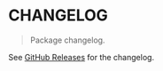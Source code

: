 # CHANGELOG

> Package changelog.

See [GitHub Releases](https://github.com/stdlib-js/stats-base-dists-weibull-ctor/releases) for the changelog.